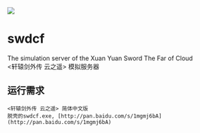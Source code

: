 ﻿<img src="http://upload.wikimedia.org/wikipedia/zh/thumb/9/9b/The_Far_of_Cloud_-_Cover.jpg/220px-The_Far_of_Cloud_-_Cover.jpg">

swdcf
=======


The simulation server of the Xuan Yuan Sword The Far of Cloud   
<轩辕剑外传 云之遥> 模拟服务器

运行需求
-----------------------
    <轩辕剑外传 云之遥> 简体中文版   
    脱壳的swdcf.exe, [http://pan.baidu.com/s/1mgmj6bA](http://pan.baidu.com/s/1mgmj6bA)
